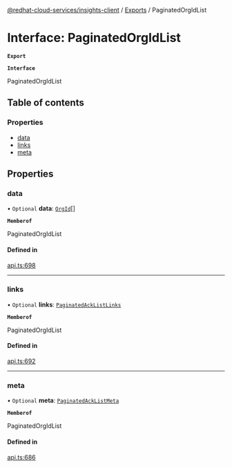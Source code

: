 [@redhat-cloud-services/insights-client](../README.md) / [Exports](../modules.md) / PaginatedOrgIdList

# Interface: PaginatedOrgIdList

**`Export`**

**`Interface`**

PaginatedOrgIdList

## Table of contents

### Properties

- [data](PaginatedOrgIdList.md#data)
- [links](PaginatedOrgIdList.md#links)
- [meta](PaginatedOrgIdList.md#meta)

## Properties

### data

• `Optional` **data**: [`OrgId`](OrgId.md)[]

**`Memberof`**

PaginatedOrgIdList

#### Defined in

[api.ts:698](https://github.com/RedHatInsights/javascript-clients/blob/master/packages/insights/api.ts#L698)

___

### links

• `Optional` **links**: [`PaginatedAckListLinks`](PaginatedAckListLinks.md)

**`Memberof`**

PaginatedOrgIdList

#### Defined in

[api.ts:692](https://github.com/RedHatInsights/javascript-clients/blob/master/packages/insights/api.ts#L692)

___

### meta

• `Optional` **meta**: [`PaginatedAckListMeta`](PaginatedAckListMeta.md)

**`Memberof`**

PaginatedOrgIdList

#### Defined in

[api.ts:686](https://github.com/RedHatInsights/javascript-clients/blob/master/packages/insights/api.ts#L686)
